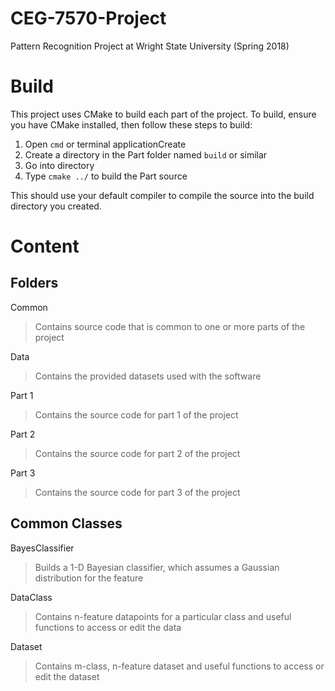 # CEG-7570-Project
Pattern Recognition Project at Wright State University (Spring 2018)

# Build
This project uses CMake to build each part of the project. To build, ensure you have
CMake installed, then follow these steps to build:

1. Open `cmd` or terminal applicationCreate
2. Create a directory in the Part<n> folder named `build` or similar
3. Go into directory
4. Type `cmake ../` to build the Part<n> source

This should use your default compiler to compile the source into the build directory
you created.

# Content
## Folders
Common
> Contains source code that is common to one or more parts of the project

Data
> Contains the provided datasets used with the software

Part 1
> Contains the source code for part 1 of the project

Part 2
> Contains the source code for part 2 of the project

Part 3
> Contains the source code for part 3 of the project

## Common Classes
BayesClassifier
> Builds a 1-D Bayesian classifier, which assumes a Gaussian distribution for the feature

DataClass
> Contains n-feature datapoints for a particular class and useful functions to access or edit the data

Dataset
> Contains m-class, n-feature dataset and useful functions to access or edit the dataset
